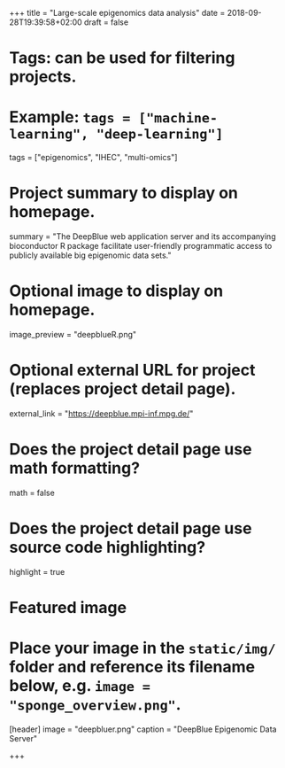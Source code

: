 +++
title = "Large-scale epigenomics data analysis"
date = 2018-09-28T19:39:58+02:00
draft = false

# Tags: can be used for filtering projects.
# Example: `tags = ["machine-learning", "deep-learning"]`
tags = ["epigenomics", "IHEC", "multi-omics"]

# Project summary to display on homepage.
summary = "The DeepBlue web application server and its accompanying bioconductor R package facilitate user-friendly programmatic access to publicly available big epigenomic data sets."

# Optional image to display on homepage.
image_preview = "deepblueR.png"

# Optional external URL for project (replaces project detail page).
external_link = "https://deepblue.mpi-inf.mpg.de/"

# Does the project detail page use math formatting?
math = false

# Does the project detail page use source code highlighting?
highlight = true

# Featured image
# Place your image in the `static/img/` folder and reference its filename below, e.g. `image = "sponge_overview.png"`.
[header]
image = "deepbluer.png"
caption = "DeepBlue Epigenomic Data Server"

+++

